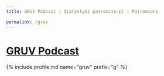 ```yaml
---
title: GRUV Podcast | Statystyki patronite.pl | Patromierz

permalink: /gruv
---
```


# [GRUV Podcast](https://patronite.pl/gruv)

{% include profile.md name="gruv" prefix="g" %}
